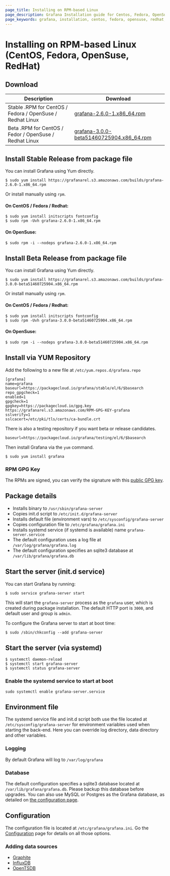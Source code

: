 ```yaml
---
page_title: Installing on RPM-based Linux
page_description: Grafana Installation guide for Centos, Fedora, OpenSuse, Redhat.
page_keywords: grafana, installation, centos, fedora, opensuse, redhat, guide
---
```


# Installing on RPM-based Linux (CentOS, Fedora, OpenSuse, RedHat)

## Download

Description | Download
------------ | -------------
Stable .RPM for CentOS / Fedora / OpenSuse / Redhat Linux | [grafana-2.6.0-1.x86_64.rpm](https://grafanarel.s3.amazonaws.com/builds/grafana-2.6.0-1.x86_64.rpm)
Beta .RPM for CentOS / Fedor / OpenSuse / Redhat Linux | [grafana-3.0.0-beta51460725904.x86_64.rpm](https://grafanarel.s3.amazonaws.com/builds/grafana-3.0.0-beta51460725904§.x86_64.rpm)

## Install Stable Release from package file

You can install Grafana using Yum directly.

    $ sudo yum install https://grafanarel.s3.amazonaws.com/builds/grafana-2.6.0-1.x86_64.rpm

Or install manually using `rpm`.

#### On CentOS / Fedora / Redhat:

    $ sudo yum install initscripts fontconfig
    $ sudo rpm -Uvh grafana-2.6.0-1.x86_64.rpm

#### On OpenSuse:

    $ sudo rpm -i --nodeps grafana-2.6.0-1.x86_64.rpm

## Install Beta Release from package file

You can install Grafana using Yum directly.

    $ sudo yum install https://grafanarel.s3.amazonaws.com/builds/grafana-3.0.0-beta51460725904.x86_64.rpm

Or install manually using `rpm`.

#### On CentOS / Fedora / Redhat:

    $ sudo yum install initscripts fontconfig
    $ sudo rpm -Uvh grafana-3.0.0-beta51460725904.x86_64.rpm

#### On OpenSuse:

    $ sudo rpm -i --nodeps grafana-3.0.0-beta51460725904.x86_64.rpm


## Install via YUM Repository

Add the following to a new file at `/etc/yum.repos.d/grafana.repo`

    [grafana]
    name=grafana
    baseurl=https://packagecloud.io/grafana/stable/el/6/$basearch
    repo_gpgcheck=1
    enabled=1
    gpgcheck=1
    gpgkey=https://packagecloud.io/gpg.key https://grafanarel.s3.amazonaws.com/RPM-GPG-KEY-grafana
    sslverify=1
    sslcacert=/etc/pki/tls/certs/ca-bundle.crt

There is also a testing repository if you want beta or release
candidates.

    baseurl=https://packagecloud.io/grafana/testing/el/6/$basearch

Then install Grafana via the `yum` command.

    $ sudo yum install grafana

### RPM GPG Key

The RPMs are signed, you can verify the signature with this [public GPG
key](https://grafanarel.s3.amazonaws.com/RPM-GPG-KEY-grafana).

## Package details

- Installs binary to `/usr/sbin/grafana-server`
- Copies init.d script to `/etc/init.d/grafana-server`
- Installs default file (environment vars) to `/etc/sysconfig/grafana-server`
- Copies configuration file to `/etc/grafana/grafana.ini`
- Installs systemd service (if systemd is available) name `grafana-server.service`
- The default configuration uses a log file at `/var/log/grafana/grafana.log`
- The default configuration specifies an sqlite3 database at `/var/lib/grafana/grafana.db`

## Start the server (init.d service)

You can start Grafana by running:

    $ sudo service grafana-server start

This will start the `grafana-server` process as the `grafana` user,
which is created during package installation. The default HTTP port is
`3000`, and default user and group is `admin`.

To configure the Grafana server to start at boot time:

    $ sudo /sbin/chkconfig --add grafana-server

## Start the server (via systemd)

    $ systemctl daemon-reload
    $ systemctl start grafana-server
    $ systemctl status grafana-server

### Enable the systemd service to start at boot

    sudo systemctl enable grafana-server.service

## Environment file

The systemd service file and init.d script both use the file located at
`/etc/sysconfig/grafana-server` for environment variables used when
starting the back-end. Here you can override log directory, data
directory and other variables.

### Logging

By default Grafana will log to `/var/log/grafana`

### Database

The default configuration specifies a sqlite3 database located at
`/var/lib/grafana/grafana.db`. Please backup this database before
upgrades. You can also use MySQL or Postgres as the Grafana database, as detailed on [the configuration page](configuration.md#database).

## Configuration

The configuration file is located at `/etc/grafana/grafana.ini`.  Go the
[Configuration](/installation/configuration) page for details on all
those options.

### Adding data sources

- [Graphite](../datasources/graphite.md)
- [InfluxDB](../datasources/influxdb.md)
- [OpenTSDB](../datasources/opentsdb.md)


